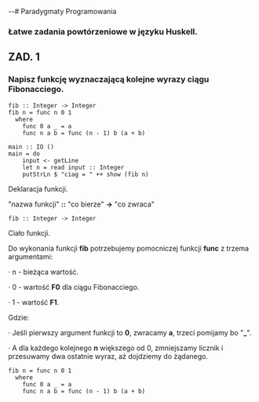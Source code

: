 --# Paradygmaty Programowania
### Łatwe zadania powtórzeniowe w języku Huskell.
## ZAD. 1
### Napisz funkcję wyznaczającą kolejne wyrazy ciągu Fibonacciego.
```Huskell
fib :: Integer -> Integer
fib n = func n 0 1
  where
    func 0 a _ = a
    func n a b = func (n - 1) b (a + b)

main :: IO ()
main = do
    input <- getLine
    let n = read input :: Integer
    putStrLn $ "ciag = " ++ show (fib n)
```
Deklaracja funkcji.


"nazwa funkcji" **::** "co bierze" **->** "co zwraca" 
```Huskell
fib :: Integer -> Integer
```
Ciało funkcji.


Do wykonania funkcji **fib** potrzebujemy pomocniczej funkcji **func** z trzema argumentami:


  · n - bieżąca wartość.

  
  · 0 - wartość **F0** dla ciągu Fibonacciego.

  
  · 1 - wartość **F1**.

  
Gdzie:


  · Jeśli pierwszy argument funkcji to **0**, zwracamy **a**, trzeci pomijamy bo "**_**".

  
  · A dla każdego kolejnego **n** większego od 0, zmniejszamy licznik i przesuwamy dwa ostatnie wyraz, aż dojdziemy do żądanego.
```Huskell
fib n = func n 0 1
  where
    func 0 a _ = a
    func n a b = func (n - 1) b (a + b)
```



